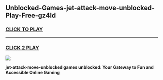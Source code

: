 
## Unblocked-Games-jet-attack-move-unblocked-Play-Free-gz4ld
<h3>
<a href="https://premium76.site?title=jet-attack-move-unblocked&ref=21A">CLICK TO PLAY</a></h3>
<hr>

<h3>
<a href="https://premium76.site?title=jet-attack-move-unblocked&ref=21A">CLICK 2 PLAY</a>
  
</h3>

<a href="https://premium76.site?title=jet-attack-move-unblocked&ref=21A"><img src="https://clearcache.store/games.png"></a>


**jet-attack-move-unblocked games unblocked: Your Gateway to Fun and Accessible Online Gaming**

